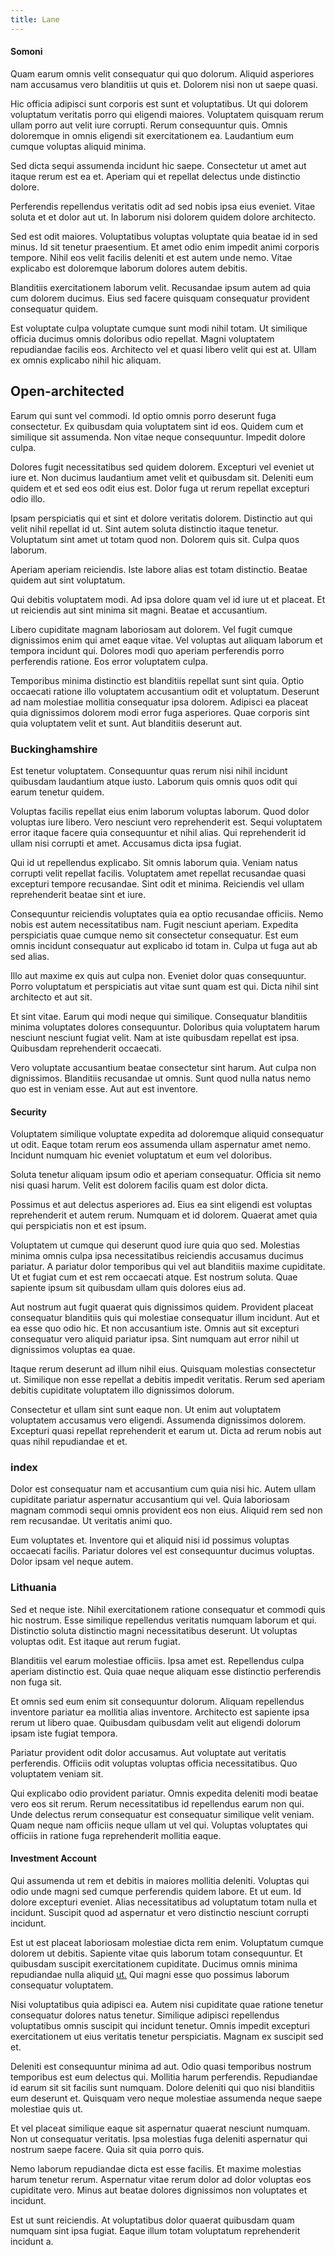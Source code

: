 ```yaml
---
title: Lane
---
```


#### Somoni

Quam earum omnis velit consequatur qui quo dolorum. Aliquid asperiores nam accusamus vero blanditiis ut quis et. Dolorem nisi non ut saepe quasi.

Hic officia adipisci sunt corporis est sunt et voluptatibus. Ut qui dolorem voluptatum veritatis porro qui eligendi maiores. Voluptatem quisquam rerum ullam porro aut velit iure corrupti. Rerum consequuntur quis. Omnis doloremque in omnis eligendi sit exercitationem ea. Laudantium eum cumque voluptas aliquid minima.

Sed dicta sequi assumenda incidunt hic saepe. Consectetur ut amet aut itaque rerum est ea et. Aperiam qui et repellat delectus unde distinctio dolore.

Perferendis repellendus veritatis odit ad sed nobis ipsa eius eveniet. Vitae soluta et et dolor aut ut. In laborum nisi dolorem quidem dolore architecto.

Sed est odit maiores. Voluptatibus voluptas voluptate quia beatae id in sed minus. Id sit tenetur praesentium. Et amet odio enim impedit animi corporis tempore. Nihil eos velit facilis deleniti et est autem unde nemo. Vitae explicabo est doloremque laborum dolores autem debitis.

Blanditiis exercitationem laborum velit. Recusandae ipsum autem ad quia cum dolorem ducimus. Eius sed facere quisquam consequatur provident consequatur quidem.

Est voluptate culpa voluptate cumque sunt modi nihil totam. Ut similique officia ducimus omnis doloribus odio repellat. Magni voluptatem repudiandae facilis eos. Architecto vel et quasi libero velit qui est at. Ullam ex omnis explicabo nihil hic aliquam.

## Open-architected

Earum qui sunt vel commodi. Id optio omnis porro deserunt fuga consectetur. Ex quibusdam quia voluptatem sint id eos. Quidem cum et similique sit assumenda. Non vitae neque consequuntur. Impedit dolore culpa.

Dolores fugit necessitatibus sed quidem dolorem. Excepturi vel eveniet ut iure et. Non ducimus laudantium amet velit et quibusdam sit. Deleniti eum quidem et et sed eos odit eius est. Dolor fuga ut rerum repellat excepturi odio illo.

Ipsam perspiciatis qui et sint et dolore veritatis dolorem. Distinctio aut qui velit nihil repellat id ut. Sint autem soluta distinctio itaque tenetur. Voluptatum sint amet ut totam quod non. Dolorem quis sit. Culpa quos laborum.

Aperiam aperiam reiciendis. Iste labore alias est totam distinctio. Beatae quidem aut sint voluptatum.

Qui debitis voluptatem modi. Ad ipsa dolore quam vel id iure ut et placeat. Et ut reiciendis aut sint minima sit magni. Beatae et accusantium.

Libero cupiditate magnam laboriosam aut dolorem. Vel fugit cumque dignissimos enim qui amet eaque vitae. Vel voluptas aut aliquam laborum et tempora incidunt qui. Dolores modi quo aperiam perferendis porro perferendis ratione. Eos error voluptatem culpa.

Temporibus minima distinctio est blanditiis repellat sunt sint quia. Optio occaecati ratione illo voluptatem accusantium odit et voluptatum. Deserunt ad nam molestiae mollitia consequatur ipsa dolorem. Adipisci ea placeat quia dignissimos dolorem modi error fuga asperiores. Quae corporis sint quia voluptatem velit et sunt. Aut blanditiis deserunt aut.

### Buckinghamshire

Est tenetur voluptatem. Consequuntur quas rerum nisi nihil incidunt quibusdam laudantium atque iusto. Laborum quis omnis quos odit qui earum tenetur quidem.

Voluptas facilis repellat eius enim laborum voluptas laborum. Quod dolor voluptas iure libero. Vero nesciunt vero reprehenderit est. Sequi voluptatem error itaque facere quia consequuntur et nihil alias. Qui reprehenderit id ullam nisi corrupti et amet. Accusamus dicta ipsa fugiat.

Qui id ut repellendus explicabo. Sit omnis laborum quia. Veniam natus corrupti velit repellat facilis. Voluptatem amet repellat recusandae quasi excepturi tempore recusandae. Sint odit et minima. Reiciendis vel ullam reprehenderit beatae sint et iure.

Consequuntur reiciendis voluptates quia ea optio recusandae officiis. Nemo nobis est autem necessitatibus nam. Fugit nesciunt aperiam. Expedita perspiciatis quae cumque nemo sit consectetur consequatur. Est eum omnis incidunt consequatur aut explicabo id totam in. Culpa ut fuga aut ab sed alias.

Illo aut maxime ex quis aut culpa non. Eveniet dolor quas consequuntur. Porro voluptatum et perspiciatis aut vitae sunt quam est qui. Dicta nihil sint architecto et aut sit.

Et sint vitae. Earum qui modi neque qui similique. Consequatur blanditiis minima voluptates dolores consequuntur. Doloribus quia voluptatem harum nesciunt nesciunt fugiat velit. Nam at iste quibusdam repellat est ipsa. Quibusdam reprehenderit occaecati.

Vero voluptate accusantium beatae consectetur sint harum. Aut culpa non dignissimos. Blanditiis recusandae ut omnis. Sunt quod nulla natus nemo quo est in veniam esse. Aut aut est inventore.

#### Security

Voluptatem similique voluptate expedita ad doloremque aliquid consequatur ut odit. Eaque totam rerum eos assumenda ullam aspernatur amet nemo. Incidunt numquam hic eveniet voluptatum et eum vel doloribus.

Soluta tenetur aliquam ipsum odio et aperiam consequatur. Officia sit nemo nisi quasi harum. Velit est dolorem facilis quam est dolor dicta.

Possimus et aut delectus asperiores ad. Eius ea sint eligendi est voluptas reprehenderit et autem rerum. Numquam et id dolorem. Quaerat amet quia qui perspiciatis non et est ipsum.

Voluptatem ut cumque qui deserunt quod iure quia quo sed. Molestias minima omnis culpa ipsa necessitatibus reiciendis accusamus ducimus pariatur. A pariatur dolor temporibus qui vel aut blanditiis maxime cupiditate. Ut et fugiat cum et est rem occaecati atque. Est nostrum soluta. Quae sapiente ipsum sit quibusdam ullam quis dolores eius ad.

Aut nostrum aut fugit quaerat quis dignissimos quidem. Provident placeat consequatur blanditiis quis qui molestiae consequatur illum incidunt. Aut et ea esse quo odio hic. Et non accusantium iste. Omnis aut sit excepturi consequatur vero aliquid pariatur ipsa. Sint numquam aut error nihil ut dignissimos voluptas ea quae.

Itaque rerum deserunt ad illum nihil eius. Quisquam molestias consectetur ut. Similique non esse repellat a debitis impedit veritatis. Rerum sed aperiam debitis cupiditate voluptatem illo dignissimos dolorum.

Consectetur et ullam sint sunt eaque non. Ut enim aut voluptatem voluptatem accusamus vero eligendi. Assumenda dignissimos dolorem. Excepturi quasi repellat reprehenderit et earum ut. Dicta ad rerum nobis aut quas nihil repudiandae et et.

### index

Dolor est consequatur nam et accusantium cum quia nisi hic. Autem ullam cupiditate pariatur aspernatur accusantium qui vel. Quia laboriosam magnam commodi sequi omnis provident eos non eius. Aliquid rem sed non rem recusandae. Ut veritatis animi quo.

Eum voluptates et. Inventore qui et aliquid nisi id possimus voluptas occaecati facilis. Pariatur dolores vel est consequuntur ducimus voluptas. Dolor ipsam vel neque autem.

### Lithuania

Sed et neque iste. Nihil exercitationem ratione consequatur et commodi quis hic nostrum. Esse similique repellendus veritatis numquam laborum et qui. Distinctio soluta distinctio magni necessitatibus deserunt. Ut voluptas voluptas odit. Est itaque aut rerum fugiat.

Blanditiis vel earum molestiae officiis. Ipsa amet est. Repellendus culpa aperiam distinctio est. Quia quae neque aliquam esse distinctio perferendis non fuga sit.

Et omnis sed eum enim sit consequuntur dolorum. Aliquam repellendus inventore pariatur ea mollitia alias inventore. Architecto est sapiente ipsa rerum ut libero quae. Quibusdam quibusdam velit aut eligendi dolorum ipsam iste fugiat tempora.

Pariatur provident odit dolor accusamus. Aut voluptate aut veritatis perferendis. Officiis odit voluptas voluptas officia necessitatibus. Quo voluptatem veniam sit.

Qui explicabo odio provident pariatur. Omnis expedita deleniti modi beatae vero eos sit rerum. Rerum necessitatibus id repellendus earum non qui. Unde delectus rerum consequatur est consequatur similique velit veniam. Quam neque nam officiis neque ullam ut vel qui. Voluptas voluptates qui officiis in ratione fuga reprehenderit mollitia eaque.

#### Investment Account

Qui assumenda ut rem et debitis in maiores mollitia deleniti. Voluptas qui odio unde magni sed cumque perferendis quidem labore. Et ut eum. Id dolore excepturi eveniet. Alias necessitatibus ad voluptatum totam nulla et incidunt. Suscipit quod ad aspernatur et vero distinctio nesciunt corrupti incidunt.

Est ut est placeat laboriosam molestiae dicta rem enim. Voluptatum cumque dolorem ut debitis. Sapiente vitae quis laborum totam consequuntur. Et quibusdam suscipit exercitationem cupiditate. Ducimus omnis minima repudiandae nulla aliquid [ut.](/facere/temporibus/consequatur/tan_handmade_ram.md) Qui magni esse quo possimus laborum consequatur voluptatem.

Nisi voluptatibus quia adipisci ea. Autem nisi cupiditate quae ratione tenetur consequatur dolores natus tenetur. Similique adipisci repellendus voluptatibus omnis suscipit qui incidunt tenetur. Omnis impedit excepturi exercitationem ut eius veritatis tenetur perspiciatis. Magnam ex suscipit sed et.

Deleniti est consequuntur minima ad aut. Odio quasi temporibus nostrum temporibus est eum delectus qui. Mollitia harum perferendis. Repudiandae id earum sit sit facilis sunt numquam. Dolore deleniti qui quo nisi blanditiis eum deserunt et. Quisquam vero neque molestiae assumenda neque saepe molestiae quis ut.

Et vel placeat similique eaque sit aspernatur quaerat nesciunt numquam. Non ut consequatur veritatis. Ipsa molestias fuga deleniti aspernatur qui nostrum saepe facere. Quia sit quia porro quis.

Nemo laborum repudiandae dicta est esse facilis. Et maxime molestias harum tenetur rerum. Aspernatur vitae rerum dolor ad dolor voluptas eos cupiditate vero. Minus aut beatae dolores dignissimos non voluptates et incidunt.

Est ut sunt reiciendis. At voluptatibus dolor quaerat quibusdam quam numquam sint ipsa fugiat. Eaque illum totam voluptatum reprehenderit incidunt a.
